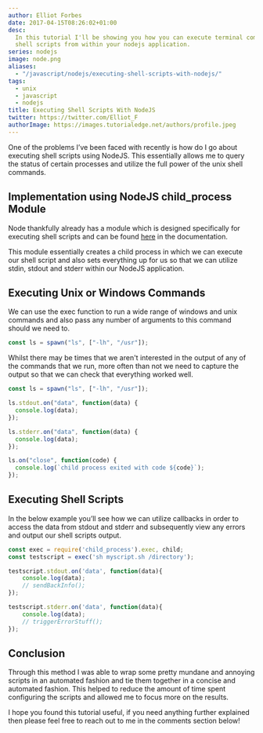 ```yaml
---
author: Elliot Forbes
date: 2017-04-15T08:26:02+01:00
desc:
  In this tutorial I'll be showing you how you can execute terminal commands and
  shell scripts from within your nodejs application.
series: nodejs
image: node.png
aliases:
  - "/javascript/nodejs/executing-shell-scripts-with-nodejs/"
tags:
  - unix
  - javascript
  - nodejs
title: Executing Shell Scripts With NodeJS
twitter: https://twitter.com/Elliot_F
authorImage: https://images.tutorialedge.net/authors/profile.jpeg
---
```


<p>One of the problems I’ve been faced with recently is how do I go about executing shell scripts using NodeJS. This essentially allows me to query the status of certain processes and utilize the full power of the unix shell commands. </p>

<h2>Implementation using NodeJS child_process Module</h2>

<p>Node thankfully already has a module which is designed specifically for executing shell scripts and can be found <a href="https://nodejs.org/api/child_process.html" target="_blank">here</a> in the documentation.</p>

<p>This module essentially creates a child process in which we can execute our shell script and also sets everything up for us so that we can utilize stdin, stdout and stderr within our NodeJS application. </p>

## Executing Unix or Windows Commands

We can use the exec function to run a wide range of windows and unix commands
and also pass any number of arguments to this command should we need to.

```js
const ls = spawn("ls", ["-lh", "/usr"]);
```

Whilst there may be times that we aren't interested in the output of any of the
commands that we run, more often than not we need to capture the output so that
we can check that everything worked well.

```js
const ls = spawn("ls", ["-lh", "/usr"]);

ls.stdout.on("data", function(data) {
  console.log(data);
});

ls.stderr.on("data", function(data) {
  console.log(data);
});

ls.on("close", function(code) {
  console.log(`child process exited with code ${code}`);
});
```

## Executing Shell Scripts

In the below example you’ll see how we can utilize callbacks in order to access
the data from stdout and stderr and subsequently view any errors and output our
shell scripts output.

```js
const exec = require('child_process').exec, child;
const testscript = exec('sh myscript.sh /directory');

testscript.stdout.on('data', function(data){
    console.log(data);
    // sendBackInfo();
});

testscript.stderr.on('data', function(data){
    console.log(data);
    // triggerErrorStuff();
});
```

## Conclusion

Through this method I was able to wrap some pretty mundane and annoying scripts
in an automated fashion and tie them together in a concise and automated
fashion. This helped to reduce the amount of time spent configuring the scripts
and allowed me to focus more on the results.

I hope you found this tutorial useful, if you need anything further explained
then please feel free to reach out to me in the comments section below!
